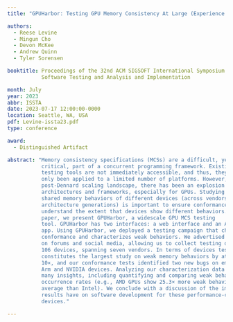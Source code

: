 ```yaml
---
title: "GPUHarbor: Testing GPU Memory Consistency At Large (Experience  Paper)"

authors:
  - Reese Levine
  - Mingun Cho
  - Devon McKee
  - Andrew Quinn
  - Tyler Sorensen

booktitle: Proceedings of the 32nd ACM SIGSOFT International Symposium on
           Software Testing and Analysis and Implementation

month: July
year: 2023
abbr: ISSTA
date: 2023-07-17 12:00:00-0000
location: Seattle, WA, USA
pdf: Levine-issta23.pdf
type: conference

award:
  - Distinguished Artifact

abstract: "Memory consistency specifications (MCSs) are a difficult, yet
           critical, part of a concurrent programming framework. Existing MCS
           testing tools are not immediately accessible, and thus, they have
           only been applied to a limited number of platforms. However, in the
           post-Dennard scaling landscape, there has been an explosion of new
           architectures and frameworks, especially for GPUs. Studying the
           shared memory behaviors of different devices (across vendors and
           architecture generations) is important to ensure conformance and to
           understand the extent that devices show different behaviors.  In this
           paper, we present GPUHarbor, a widescale GPU MCS testing
           tool. GPUHarbor has two interfaces: a web interface and an Android
           app. Using GPUHarbor, we deployed a testing campaign that checks
           conformance and characterizes weak behaviors. We advertised GPUHarbor
           on forums and social media, allowing us to collect testing data from
           106 devices, spanning seven vendors. In terms of devices tested, this
           constitutes the largest study on weak memory behaviors by at least
           10×, and our conformance tests identified two new bugs on embedded
           Arm and NVIDIA devices. Analyzing our characterization data yields
           many insights, including quantifying and comparing weak behavior
           occurrence rates (e.g., AMD GPUs show 25.3× more weak behaviors on
           average than Intel). We conclude with a discussion of the impact our
           results have on software development for these performance-critical
           devices."

---
```

